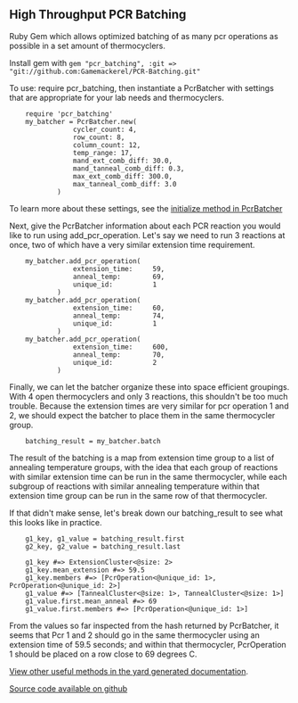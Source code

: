 ## High Throughput PCR Batching
Ruby Gem which allows optimized batching of as many pcr operations as possible in a set amount of thermocyclers.

Install gem with `gem "pcr_batching", :git => "git://github.com:Gamemackerel/PCR-Batching.git"`

To use: require pcr_batching, then instantiate a PcrBatcher with settings that are appropriate for your lab needs and thermocyclers.

```
    require 'pcr_batching'
    my_batcher = PcrBatcher.new(
                cycler_count: 4,
                row_count: 8,
                column_count: 12,
                temp_range: 17,
                mand_ext_comb_diff: 30.0,
                mand_tanneal_comb_diff: 0.3,
                max_ext_comb_diff: 300.0,
                max_tanneal_comb_diff: 3.0
            )
```

To learn more about these settings, see the [initialize method in PcrBatcher](https://gamemackerel.github.io/PCR-Batching/doc/PcrBatcher.html#initialize-instance_method)

Next, give the PcrBatcher information about each PCR reaction you would like to run using add_pcr_operation. Let's say we need to run 3 reactions at once, two of which have a very similar extension time requirement.

```
    my_batcher.add_pcr_operation(
                extension_time:     59,
                anneal_temp:        69,
                unique_id:          1
            )
    my_batcher.add_pcr_operation(
                extension_time:     60,
                anneal_temp:        74,
                unique_id:          1
            )
    my_batcher.add_pcr_operation(
                extension_time:     600,
                anneal_temp:        70,
                unique_id:          2
            )
```

Finally, we can let the batcher organize these into space efficient groupings. With 4 open thermocyclers and only 3 reactions, this shouldn't be too much trouble. Because the extension times are very similar for pcr operation 1 and 2, we should expect the batcher to place them in the same thermocycler group.

```
    batching_result = my_batcher.batch
```


The result of the batching is a map from extension time group to a list of annealing temperature groups, with the idea that each group of reactions with similar extension time can be run in the same thermocycler, while each subgroup of reactions with similar annealing temperature within that extension time group can be run in the same row of that thermocycler.

If that didn't make sense, let's break down our batching_result to see what this looks like in practice.

```
    g1_key, g1_value = batching_result.first
    g2_key, g2_value = batching_result.last

    g1_key #=> ExtensionCluster<@size: 2>
    g1_key.mean_extension #=> 59.5
    g1_key.members #=> [PcrOperation<@unique_id: 1>, PcrOperation<@unique_id: 2>]
    g1_value #=> [TannealCluster<@size: 1>, TannealCluster<@size: 1>]
    g1_value.first.mean_anneal #=> 69
    g1_value.first.members #=> [PcrOperation<@unique_id: 1>]
```

From the values so far inspected from the hash returned by PcrBatcher, it seems that Pcr 1 and 2 should go in the same thermocycler using an extension time of 59.5 seconds; and within that thermocycler, PcrOperation 1 should be placed on a row close to 69 degrees C.

[View other useful methods in the yard generated documentation](https://gamemackerel.github.io/PCR-Batching/doc).

[Source code available on github](https://github.com/Gamemackerel/PCR-Batching)